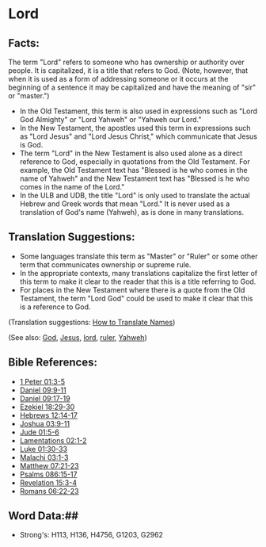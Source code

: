 # Lord #

## Facts: ##

The term "Lord" refers to someone who has ownership or authority over people. It is capitalized, it is a title that refers to God. (Note, however, that when it is used as a form of addressing someone or it occurs at the beginning of a sentence it may be capitalized and have the meaning of "sir" or "master.")

* In the Old Testament, this term is also used in expressions such as "Lord God Almighty" or "Lord Yahweh" or "Yahweh our Lord."
* In the New Testament, the apostles used this term in expressions such as "Lord Jesus" and "Lord Jesus Christ," which communicate that Jesus is God.
* The term "Lord" in the New Testament is also used alone as a direct reference to God, especially in quotations from the Old Testament. For example, the Old Testament text has  "Blessed is he who comes in the name of Yahweh" and the New Testament text has "Blessed is he who comes in the name of the Lord."
* In the ULB and UDB, the title "Lord" is only used to translate the actual Hebrew and Greek words that mean "Lord." It is never used as a translation of God's name (Yahweh), as is done in many translations.

## Translation Suggestions: ##

* Some languages translate this term as "Master" or "Ruler" or some other term that communicates ownership or supreme rule.
* In the appropriate contexts, many translations capitalize the first letter of this term to make it clear to the reader that this is a title referring to God.
* For places in the New Testament where there is a quote from the Old Testament, the term "Lord God" could be used to make it clear that this is a reference to God.

(Translation suggestions: [How to Translate Names](rc://en/ta/man/translate/translate-names))

(See also: [God](../kt/god.md), [Jesus](../kt/jesus.md), [lord](../kt/lord.md), [ruler](../other/ruler.md), [Yahweh](../kt/yahweh.md))

## Bible References: ##

* [1 Peter 01:3-5](rc://en/tn/help/1pe/01/03)
* [Daniel 09:9-11](rc://en/tn/help/dan/09/09)
* [Daniel 09:17-19](rc://en/tn/help/dan/09/17)
* [Ezekiel 18:29-30](rc://en/tn/help/ezk/18/29)
* [Hebrews 12:14-17](rc://en/tn/help/heb/12/14)
* [Joshua 03:9-11](rc://en/tn/help/jos/03/09)
* [Jude 01:5-6](rc://en/tn/help/jud/01/05)
* [Lamentations 02:1-2](rc://en/tn/help/lam/02/01)
* [Luke 01:30-33](rc://en/tn/help/luk/01/30)
* [Malachi 03:1-3](rc://en/tn/help/mal/03/01)
* [Matthew 07:21-23](rc://en/tn/help/mat/07/21)
* [Psalms 086:15-17](rc://en/tn/help/psa/086/015)
* [Revelation 15:3-4](rc://en/tn/help/rev/15/03)
* [Romans 06:22-23](rc://en/tn/help/rom/06/22)

## Word Data:##

* Strong's: H113, H136, H4756, G1203, G2962

